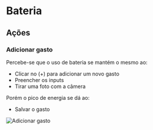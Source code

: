 # Bateria

## Ações
### Adicionar gasto
Percebe-se que o uso de bateria se mantém o mesmo ao:
- Clicar no (+) para adicionar um novo gasto
- Preencher os inputs
- Tirar uma foto com a câmera

Porém o pico de energia se dá ao:
- Salvar o gasto

![Adicionar gasto](https://i.imgur.com/H7rbCcc.png?1)
